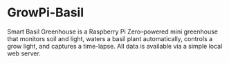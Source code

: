 # GrowPi-Basil
Smart Basil Greenhouse is a Raspberry Pi Zero–powered mini greenhouse that monitors soil and light, waters a basil plant automatically, controls a grow light, and captures a time-lapse. All data is available via a simple local web server.
